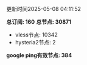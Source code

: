 更新时间2025-05-08 04:11:52

**总订阅: 160**
**总节点: 30871**
- vless节点: 10342
- hysteria2节点: 2

**google ping有效节点: 384**
